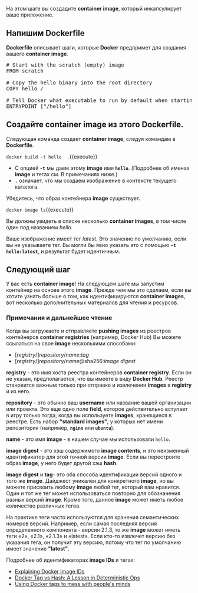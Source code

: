 На этом шаге вы создадите **container image**, который инкапсулирует ваше приложение.

## Напишим **Dockerfile**

**Dockerfile** описывает шаги, которые **Docker** предпримет для создания вашего **container image**.

<pre class="file" data-filename="Dockerfile" data-target="replace">
# Start with the scratch (empty) image
FROM scratch

# Copy the hello binary into the root directory
COPY hello /

# Tell Docker what executable to run by default when starting this container
ENTRYPOINT ["/hello"]
</pre>

## Создайте **container image** из этого **Dockerfile**.

Следующая команда создает **container image**, следуя командам в **Dockerfile**.

`docker build -t hello  .`{{execute}}

* С опцией **`-t`** мы даем этому **image** имя **`hello`**. (Подробнее об именах **image** и тегах см. В примечаниях ниже.)
* **`.`** означает, что мы создаем изображение в контексте текущего каталога.

Убедитесь, что образ контейнера **image** существует.

`docker image ls`{{execute}}

Вы должны увидеть в списке несколько **container images**, в том числе один под названием *hello*.

Ваше изображение имеет тег *latest*. Это значение по умолчанию, если вы не указываете тег.
Вы могли бы явно указать это с помощью **`-t hello:latest`**, и результат будет идентичным.

## Следующий шаг

У вас есть **container image**! На следующем шаге мы запустим контейнер на основе этого **image**. 
Прежде чем мы это сделаем, если вы хотите узнать больше о том, как идентифицируются **container images**, вот несколько дополнительных материалов для чтения и ресурсов.

### Примечания и дальнейшее чтение

Когда вы загружаете и отправляете **pushing images** из реестров контейнеров **container registries** (например, Docker Hub)
Вы можете ссылаться на свое **image** несколькими способами:

* \[*registry*/\]*repository*/*name*:*tag*
* \[*registry*/\]*repository*/*name*@sha256:*image digest*

**registry** - это имя хоста реестра контейнеров **container registry**. Если он не указан, предполагается, что вы имеете в виду **Docker Hub**. 
Реестр становится важным только при отправке и извлечении **images** в **registry** и из него.

**repository**  - это обычно ваш **username** или название вашей организации или проекта. 
Это еще одно поле **field**, которое действительно вступает в игру только тогда, когда вы используете **images**, хранящиеся в реестре. 
Есть набор **"standard images"**, у которых нет имени репозитория (например, **`nginx`** или **`ubuntu`**).

**name** - это имя **image** - в нашем случае мы использовали `hello`.

**image digest** - это хэш содержимого **image contents**, и это неизменный идентификатор для этой точной версии **image**. 
Если вы перестроите образ **image**, у него будет другой хэш **hash**.

**image digest** и **tag**- это оба способа идентификации версий одного и того же **image**. Дайджест уникален для конкретного **image**, но вы можете присвоить любому **image** любой тег, который вам нравится. Один и тот же тег может использоваться повторно для обозначения разных версий **image**. Кроме того, данное **image** может иметь любое количество различных тегов.

На практике теги часто используются для хранения семантических номеров версий. Например, если самая последняя версия определенного компонента - версия 2.1.3, то же **image** может иметь теги «2», «2.1», «2.1.3» и «latest». Если кто-то извлечет версию без указания тега, он получит эту версию, потому что тег по умолчанию имеет значение **"latest"**.

Подробнее об идентификаторах **image IDs** и тегах:

* [Explaining Docker Image IDs](https://windsock.io/explaining-docker-image-ids/)
* [Docker Tag vs Hash: A Lesson in Deterministic Ops](https://medium.com/@tariq.m.islam/container-deployments-a-lesson-in-deterministic-ops-a4a467b14a03)
* [Using Docker tags to mess with people's minds](https://medium.com/microscaling-systems/using-docker-tags-to-mess-with-peoples-minds-367bb2c93bd0)
